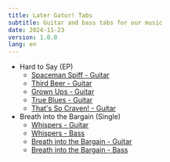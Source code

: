 ```yaml
---
title: Later Gator! Tabs
subtitle: Guitar and bass tabs for our music
date: 2024-11-23
version: 1.0.0
lang: en
---
```


- Hard to Say (EP)
  - [Spaceman Spiff - Guitar](./tabs/spaceman_spiff_guitar.html)
  - [Third Beer - Guitar](./tabs/third_beer_guitar.html)
  - [Grown Ups - Guitar](./tabs/grown_ups_guitar.html)
  - [True Blues - Guitar](./tabs/true_blues_guitar.html)
  - [That's So Craven! - Guitar](./tabs/thats_so_craven_guitar.html)
- Breath into the Bargain (Single)
  - [Whispers - Guitar](./tabs/whispers_guitar.html)
  - [Whispers - Bass](./tabs/whispers_bass.html)
  - [Breath into the Bargain - Guitar](./tabs/breath_into_the_bargain_guitar.html)
  - [Breath into the Bargain - Bass](./tabs/breath_into_the_bargain_bass.html)